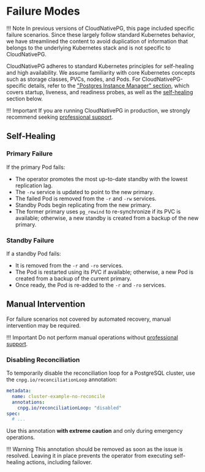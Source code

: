 # Failure Modes

!!! Note
    In previous versions of CloudNativePG, this page included specific failure
    scenarios. Since these largely follow standard Kubernetes behavior, we have
    streamlined the content to avoid duplication of information that belongs to the
    underlying Kubernetes stack and is not specific to CloudNativePG.

CloudNativePG adheres to standard Kubernetes principles for self-healing and
high availability. We assume familiarity with core Kubernetes concepts such as
storage classes, PVCs, nodes, and Pods. For CloudNativePG-specific details,
refer to the ["Postgres Instance Manager" section](instance_manager.md), which
covers startup, liveness, and readiness probes, as well as the
[self-healing](#self-healing) section below.

!!! Important
    If you are running CloudNativePG in production, we strongly recommend
    seeking [professional support](https://cloudnative-pg.io/support/).

## Self-Healing

### Primary Failure

If the primary Pod fails:

- The operator promotes the most up-to-date standby with the lowest replication
  lag.
- The `-rw` service is updated to point to the new primary.
- The failed Pod is removed from the `-r` and `-rw` services.
- Standby Pods begin replicating from the new primary.
- The former primary uses `pg_rewind` to re-synchronize if its PVC is available;
  otherwise, a new standby is created from a backup of the new primary.

### Standby Failure

If a standby Pod fails:

- It is removed from the `-r` and `-ro` services.
- The Pod is restarted using its PVC if available; otherwise, a new Pod is
  created from a backup of the current primary.
- Once ready, the Pod is re-added to the `-r` and `-ro` services.

## Manual Intervention

For failure scenarios not covered by automated recovery, manual intervention
may be required.

!!! Important
    Do not perform manual operations without [professional support](https://cloudnative-pg.io/support/).

### Disabling Reconciliation

To temporarily disable the reconciliation loop for a PostgreSQL cluster, use
the `cnpg.io/reconciliationLoop` annotation:

```yaml
metadata:
  name: cluster-example-no-reconcile
  annotations:
    cnpg.io/reconciliationLoop: "disabled"
spec:
  # ...
```

Use this annotation **with extreme caution** and only during emergency
operations.

!!! Warning
    This annotation should be removed as soon as the issue is resolved. Leaving
    it in place prevents the operator from executing self-healing actions,
    including failover.
